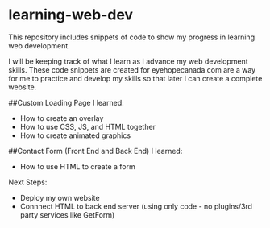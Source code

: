 # learning-web-dev
This repository includes snippets of code to show my progress in learning web development. 

I will be keeping track of what I learn as I advance my web development skills. These code snippets are created for eyehopecanada.com are a way for me to practice and develop my skills so that later I can create a complete website.

##Custom Loading Page
I learned:
- How to create an overlay
- How to use CSS, JS, and HTML together
- How to create animated graphics

##Contact Form (Front End and Back End)
I learned:
- How to use HTML to create a form

Next Steps:
- Deploy my own website
- Connnect HTML to back end server (using only code - no plugins/3rd party services like GetForm)
